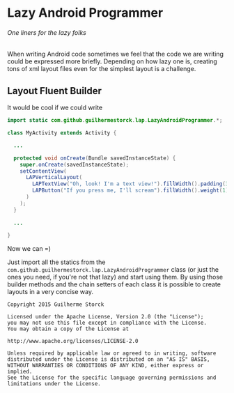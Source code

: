 # Lazy Android Programmer
###### One liners for the lazy folks

When writing Android code sometimes we feel that the code we are writing could be expressed more briefly.
Depending on how lazy one is, creating tons of xml layout files even for the simplest layout is a challenge.

## Layout Fluent Builder

It would be cool if we could write

```java
import static com.github.guilhermestorck.lap.LazyAndroidProgrammer.*;

class MyActivity extends Activity {

  ...

  protected void onCreate(Bundle savedInstanceState) {
    super.onCreate(savedInstanceState);
    setContentView(
      LAPVerticalLayout(
        LAPTextView("Oh, look! I'm a text view!").fillWidth().padding(32),
        LAPButton("If you press me, I'll scream").fillWidth().weight(1)
      )
    );
  }
  
  ...

}
```

Now we can =)

Just import all the statics from the `com.github.guilhermestorck.lap.LazyAndroidProgrammer` class (or just the ones you need, if you're not that lazy) and start using them.
By using those builder methods and the chain setters of each class it is possible to create layouts in a very concise way.


    Copyright 2015 Guilherme Storck
    
    Licensed under the Apache License, Version 2.0 (the "License");
    you may not use this file except in compliance with the License.
    You may obtain a copy of the License at
    
    http://www.apache.org/licenses/LICENSE-2.0
    
    Unless required by applicable law or agreed to in writing, software
    distributed under the License is distributed on an "AS IS" BASIS,
    WITHOUT WARRANTIES OR CONDITIONS OF ANY KIND, either express or implied.
    See the License for the specific language governing permissions and
    limitations under the License.

